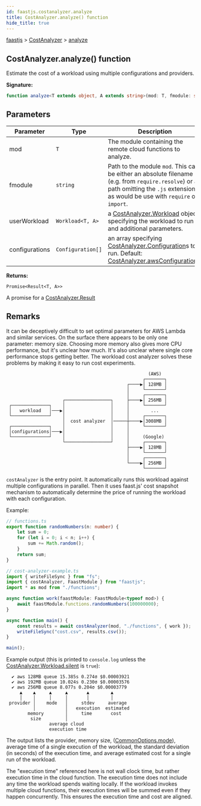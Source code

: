 ```yaml
---
id: faastjs.costanalyzer.analyze
title: CostAnalyzer.analyze() function
hide_title: true
---
```

[faastjs](./faastjs.md) &gt; [CostAnalyzer](./faastjs.costanalyzer.md) &gt; [analyze](./faastjs.costanalyzer.analyze.md)

## CostAnalyzer.analyze() function

Estimate the cost of a workload using multiple configurations and providers.

<b>Signature:</b>

```typescript
function analyze<T extends object, A extends string>(mod: T, fmodule: string, userWorkload: Workload<T, A>, configurations?: Configuration[]): Promise<Result<T, A>>;
```

## Parameters

|  Parameter | Type | Description |
|  --- | --- | --- |
|  mod | `T` | The module containing the remote cloud functions to analyze. |
|  fmodule | `string` | Path to the module `mod`<!-- -->. This can be either an absolute filename (e.g. from `require.resolve`<!-- -->) or a path omitting the `.js` extension as would be use with `require` or `import`<!-- -->. |
|  userWorkload | `Workload<T, A>` | a [CostAnalyzer.Workload](./faastjs.costanalyzer.workload.md) object specifying the workload to run and additional parameters. |
|  configurations | `Configuration[]` | an array specifying [CostAnalyzer.Configuration](./faastjs.costanalyzer.configuration.md)<!-- -->s to run. Default: [CostAnalyzer.awsConfigurations](./faastjs.costanalyzer.awsconfigurations.md)<!-- -->. |

<b>Returns:</b>

`Promise<Result<T, A>>`

A promise for a [CostAnalyzer.Result](./faastjs.costanalyzer.result.md)

## Remarks

It can be deceptively difficult to set optimal parameters for AWS Lambda and similar services. On the surface there appears to be only one parameter: memory size. Choosing more memory also gives more CPU performance, but it's unclear how much. It's also unclear where single core performance stops getting better. The workload cost analyzer solves these problems by making it easy to run cost experiments.

```
                                                     (AWS)
                                                   ┌───────┐
                                             ┌────▶│ 128MB │
                                             │     └───────┘
                                             │     ┌───────┐
                     ┌─────────────────┐     ├────▶│ 256MB │
 ┌──────────────┐    │                 │     │     └───────┘
 │   workload   │───▶│                 │     │        ...
 └──────────────┘    │                 │     │     ┌───────┐
                     │  cost analyzer  │─────┼────▶│3008MB │
 ┌──────────────┐    │                 │     │     └───────┘
 │configurations│───▶│                 │     │
 └──────────────┘    │                 │     │     (Google)
                     └─────────────────┘     │     ┌───────┐
                                             ├────▶│ 128MB │
                                             │     └───────┘
                                             │     ┌───────┐
                                             └────▶│ 256MB │
                                                   └───────┘

```
`costAnalyzer` is the entry point. It automatically runs this workload against multiple configurations in parallel. Then it uses faast.js' cost snapshot mechanism to automatically determine the price of running the workload with each configuration.

Example:

```typescript
// functions.ts
export function randomNumbers(n: number) {
    let sum = 0;
    for (let i = 0; i < n; i++) {
        sum += Math.random();
    }
    return sum;
}

// cost-analyzer-example.ts
import { writeFileSync } from "fs";
import { costAnalyzer, FaastModule } from "faastjs";
import * as mod from "./functions";

async function work(faastModule: FaastModule<typeof mod>) {
    await faastModule.functions.randomNumbers(100000000);
}

async function main() {
    const results = await costAnalyzer(mod, "./functions", { work });
    writeFileSync("cost.csv", results.csv());
}

main();

```
Example output (this is printed to `console.log` unless the [CostAnalyzer.Workload.silent](./faastjs.costanalyzer.workload.silent.md) is `true`<!-- -->):

```
  ✔ aws 128MB queue 15.385s 0.274σ $0.00003921
  ✔ aws 192MB queue 10.024s 0.230σ $0.00003576
  ✔ aws 256MB queue 8.077s 0.204σ $0.00003779
     ▲    ▲     ▲     ▲       ▲        ▲
     │    │     │     │       │        │
 provider │    mode   │     stdev     average
          │           │   execution  estimated
        memory        │     time       cost
         size         │
                average cloud
                execution time

```
The output lists the provider, memory size, ([CommonOptions.mode](./faastjs.commonoptions.mode.md)<!-- -->), average time of a single execution of the workload, the standard deviation (in seconds) of the execution time, and average estimated cost for a single run of the workload.

The "execution time" referenced here is not wall clock time, but rather execution time in the cloud function. The execution time does not include any time the workload spends waiting locally. If the workload invokes multiple cloud functions, their execution times will be summed even if they happen concurrently. This ensures the execution time and cost are aligned.
